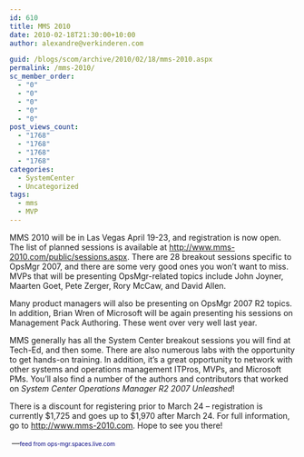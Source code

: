 ```yaml
---
id: 610
title: MMS 2010
date: 2010-02-18T21:30:00+10:00
author: alexandre@verkinderen.com

guid: /blogs/scom/archive/2010/02/18/mms-2010.aspx
permalink: /mms-2010/
sc_member_order:
  - "0"
  - "0"
  - "0"
  - "0"
  - "0"
post_views_count:
  - "1768"
  - "1768"
  - "1768"
  - "1768"
categories:
  - SystemCenter
  - Uncategorized
tags:
  - mms
  - MVP
---
```

MMS 2010 will be in Las Vegas April 19-23, and registration is now open. The list of planned sessions is available at <http://www.mms-2010.com/public/sessions.aspx>. There are 28 breakout sessions specific to OpsMgr 2007, and there are some very good ones you won&rsquo;t want to miss. MVPs that will be presenting OpsMgr-related topics include John Joyner, Maarten Goet, Pete Zerger, Rory McCaw, and David Allen.

Many product managers will also be presenting on OpsMgr 2007 R2 topics. In addition, Brian Wren of Microsoft will be again presenting his sessions on Management Pack Authoring. These went over very well last year.

MMS generally has all the System Center breakout sessions you will find at Tech-Ed, and then some. There are also numerous labs with the opportunity to get hands-on training. In addition, it&rsquo;s a great opportunity to network with other systems and operations management ITPros, MVPs, and Microsoft PMs. You&rsquo;ll also find a number of the authors and contributors that worked on _System Center Operations Manager R2 2007 Unleashed_!

There is a discount for registering prior to March 24 &ndash; registration is currently $1,725 and goes up to $1,970 after March 24. For full information, go to <http://www.mms-2010.com>. Hope to see you there!

&nbsp;&#8212;<span style="color: #000080;font-size: x-small"><span style="color: #000080;font-size: x-small">feed from ops-mgr.spaces.live.com</span></span>
